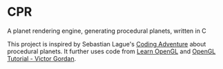 # CPR

A planet rendering engine, generating procedural planets, written in C

This project is inspired by Sebastian Lague's [Coding Adventure](https://www.youtube.com/watch?v=lctXaT9pxA0) about procedural planets.
It further uses code from [Learn OpenGL](https://learnopengl.com/) and [OpenGL Tutorial - Victor Gordan](https://www.youtube.com/playlist?list=PLPaoO-vpZnumdcb4tZc4x5Q-v7CkrQ6M-).
